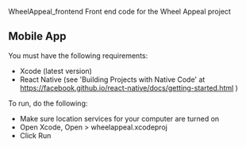 WheelAppeal_frontend
Front end code for the Wheel Appeal project

Mobile App
-------------
You must have the following requirements:
- Xcode (latest version)
- React Native (see 'Building Projects with Native Code' at <href> <href> https://facebook.github.io/react-native/docs/getting-started.html </href>)

To run, do the following:
- Make sure location services for your computer are turned on
- Open Xcode, Open > wheelappeal.xcodeproj
- Click Run
